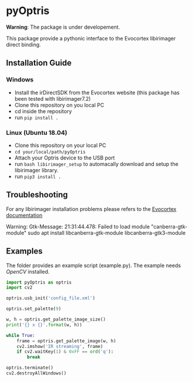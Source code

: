 # pyOptris

**Warning**: The package is under developement.

This package provide a pythonic interface to the Evocortex libirimager direct binding. 

## Installation Guide

### Windows
- Install the irDirectSDK from the Evocortex website (this package has been tested with libirimager7.2)
- Clone this repository on you local PC
- cd inside the repository
- run `pip install .`

### Linux (Ubuntu 18.04)
- Clone this repository on your local PC
- `cd your/local/path/pyOptris`
- Attach your Optris device to the USB port
- run `bash libirimager_setup` to automacally download and setup the libirimager library.
- run `pip3 install .`

## Troubleshooting
For any libirimager installation problems please refers to the [Evocortex documentation](http://documentation.evocortex.com/libirimager2/html/)

Warning: Gtk-Message: 21:31:44.478: Failed to load module "canberra-gtk-module"
sudo apt install libcanberra-gtk-module libcanberra-gtk3-module

## Examples

The folder provides an example script (example.py). The example needs *OpenCV* installed.

```python
import pyOptris as optris
import cv2

optris.usb_init('config_file.xml')

optris.set_palette(9)

w, h = optris.get_palette_image_size()
print('{} x {}'.format(w, h))

while True:
    frame = optris.get_palette_image(w, h)
    cv2.imshow('IR streaming', frame)
    if cv2.waitKey(1) & 0xFF == ord('q'):
        break

optris.terminate()
cv2.destroyAllWindows()
```